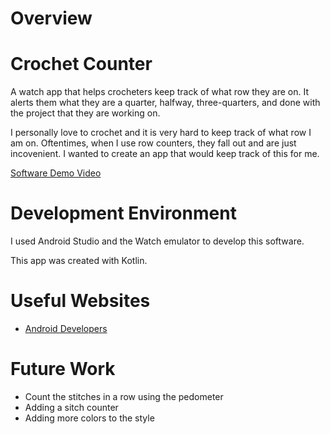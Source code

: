 # Overview
# Crochet Counter
A watch app that helps crocheters keep track of what row they are on. It alerts them what they are a quarter, halfway, three-quarters, 
and done with the project that they are working on. 

I personally love to crochet and it is very hard to keep track of what row I am on. Oftentimes, when I use
row counters, they fall out and are just incovenient. I wanted to create an app that would keep track of this for me.

[Software Demo Video](https://youtu.be/euZCboBBVAI)

# Development Environment
I used Android Studio and the Watch emulator to develop this software.

This app was created with Kotlin.

# Useful Websites
* [Android Developers](https://developer.android.com/studio)

# Future Work
* Count the stitches in a row using the pedometer
* Adding a sitch counter
* Adding more colors to the style

